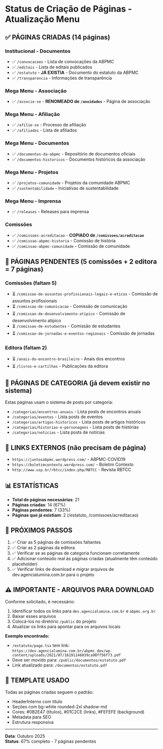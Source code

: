 # Status de Criação de Páginas - Atualização Menu

## ✅ PÁGINAS CRIADAS (14 páginas)

### Institucional - Documentos
- ✅ `/convocacoes` - Lista de convocações da ABPMC
- ✅ `/editais` - Lista de editais publicados
- ✅ `/estatuto` - **JÁ EXISTIA** - Documento do estatuto da ABPMC
- ✅ `/transparencia` - Informações de transparência

### Mega Menu - Associação
- ✅ `/associe-se` - **RENOMEADO de `/anuidades`** - Página de associação

### Mega Menu - Afiliação
- ✅ `/afilie-se` - Processo de afiliação
- ✅ `/afiliados` - Lista de afiliados

### Mega Menu - Documentos
- ✅ `/documentos-da-abpmc` - Repositório de documentos oficiais
- ✅ `/documentos-historicos` - Documentos históricos da associação

### Mega Menu - Projetos
- ✅ `/projetos-comunidade` - Projetos da comunidade ABPMC
- ✅ `/sustentabilidade` - Iniciativas de sustentabilidade

### Mega Menu - Imprensa
- ✅ `/releases` - Releases para imprensa

### Comissões
- ✅ `/comissoes-acreditacao` - **COPIADO de `/comissoes/acreditacao`**
- ✅ `/comissao-abpmc-historia` - Comissão de história
- ✅ `/comissao-abpmc-comunidade` - Comissão de comunidade

## 📝 PÁGINAS PENDENTES (5 comissões + 2 editora = 7 páginas)

### Comissões (faltam 5)
- ⏳ `/comissao-de-assuntos-profissionais-legais-e-eticos` - Comissão de assuntos profissionais
- ⏳ `/comissao-de-comunicacao` - Comissão de comunicação
- ⏳ `/comissao-de-desenvolvimento-atipico` - Comissão de desenvolvimento atípico
- ⏳ `/comissao-de-estudantes` - Comissão de estudantes
- ⏳ `/comissao-de-jornadas-e-eventos-regionais` - Comissão de jornadas

### Editora (faltam 2)
- ⏳ `/anais-do-encontro-brasileiro` - Anais dos encontros
- ⏳ `/livros-e-cartilhas` - Publicações da editora

## 📂 PÁGINAS DE CATEGORIA (já devem existir no sistema)

Estas páginas usam o sistema de posts por categoria:
- `/categorias/encontros-anuais` - Lista posts de encontros anuais
- `/categorias/eventos` - Lista posts de eventos
- `/categorias/artigos-historicos` - Lista posts de artigos históricos
- `/categorias/historias-e-personagens` - Lista posts de histórias
- `/categorias/noticias` - Lista posts de notícias

## 🔗 LINKS EXTERNOS (não precisam de página)

- `https://juntosabpmc.wordpress.com/` - ABPMC-COVID19
- `https://boletimcontexto.wordpress.com/` - Boletim Contexto
- `http://www.usp.br/rbtcc/index.php/RBTCC` - Revista RBTCC

## 📊 ESTATÍSTICAS

- **Total de páginas necessárias**: 21
- **Páginas criadas**: 14 (67%)
- **Páginas pendentes**: 7 (33%)
- **Páginas que já existiam**: 2 (/estatuto, /comissoes/acreditacao)

## 🎯 PRÓXIMOS PASSOS

1. ✅ Criar as 5 páginas de comissões faltantes
2. ✅ Criar as 2 páginas da editora
3. ✅ Verificar se as páginas de categoria funcionam corretamente
4. ✅ Adicionar conteúdo real às páginas criadas (atualmente têm conteúdo placeholder)
5. ✅ Verificar links de download e migrar arquivos de dev.agencialumina.com.br para o projeto

## ⚠️ IMPORTANTE - ARQUIVOS PARA DOWNLOAD

Conforme solicitado, é necessário:
1. Identificar todos os links para `dev.agencialumina.com.br` e `abpmc.org.br`
2. Baixar esses arquivos
3. Colocá-los no diretório `/public` do projeto
4. Atualizar os links para apontar para os arquivos locais

**Exemplo encontrado:**
- `/estatuto/page.tsx` tem link: `https://dev.agencialumina.com.br/abpmc_dev/wp-content/uploads/2021/07/16191146039ca98ff56f73.pdf`
- Deve ser movido para: `/public/documentos/estatuto.pdf`
- Link atualizado para: `/documentos/estatuto.pdf`

## 📝 TEMPLATE USADO

Todas as páginas criadas seguem o padrão:
- HeaderInterno com título
- Seções com bg-white rounded-2xl shadow-md
- Cores: #0B2E47 (títulos), #01C2CE (links), #FEFEFE (background)
- Metadata para SEO
- Estrutura responsiva

---

**Data**: Outubro 2025  
**Status**: 67% completo - 7 páginas pendentes

